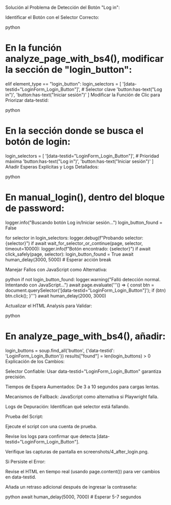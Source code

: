 Solución al Problema de Detección del Botón "Log in":

Identificar el Botón con el Selector Correcto:

python
# En la función analyze_page_with_bs4(), modificar la sección de "login_button":
elif element_type == "login_button":
    login_selectors = [
        '[data-testid="LoginForm_Login_Button"]',  # Selector clave
        'button:has-text("Log in")',
        'button:has-text("Iniciar sesión")'
    ]
Modificar la Función de Clic para Priorizar data-testid:

python
# En la sección donde se busca el botón de login:
login_selectors = [
    '[data-testid="LoginForm_Login_Button"]',  # Prioridad máxima
    'button:has-text("Log in")',
    'button:has-text("Iniciar sesión")'
]
Añadir Esperas Explícitas y Logs Detallados:

python
# En manual_login(), dentro del bloque de password:
logger.info("Buscando botón Log in/Iniciar sesión...")
login_button_found = False

for selector in login_selectors:
    logger.debug(f"Probando selector: {selector}")
    if await wait_for_selector_or_continue(page, selector, timeout=10000):
        logger.info(f"Botón encontrado: {selector}")
        if await click_safely(page, selector):
            login_button_found = True
            await human_delay(3000, 5000)  # Esperar acción
            break

Manejar Fallos con JavaScript como Alternativa:

python
if not login_button_found:
    logger.warning("Falló detección normal. Intentando con JavaScript...")
    await page.evaluate('''() => {
        const btn = document.querySelector('[data-testid="LoginForm_Login_Button"]');
        if (btn) btn.click();
    }''')
    await human_delay(2000, 3000)
    
Actualizar el HTML Analysis para Validar:

python
# En analyze_page_with_bs4(), añadir:
login_buttons = soup.find_all('button', {'data-testid': 'LoginForm_Login_Button'})
results["found"] = len(login_buttons) > 0
Explicación de los Cambios:

Selector Confiable: Usar data-testid="LoginForm_Login_Button" garantiza precisión.

Tiempos de Espera Aumentados: De 3 a 10 segundos para cargas lentas.

Mecanismos de Fallback: JavaScript como alternativa si Playwright falla.

Logs de Depuración: Identifican qué selector está fallando.

Prueba del Script:

Ejecute el script con una cuenta de prueba.

Revise los logs para confirmar que detecta [data-testid="LoginForm_Login_Button"].

Verifique las capturas de pantalla en screenshots/4_after_login.png.

Si Persiste el Error:

Revise el HTML en tiempo real (usando page.content()) para ver cambios en data-testid.

Añada un retraso adicional después de ingresar la contraseña:

python
await human_delay(5000, 7000)  # Esperar 5-7 segundos